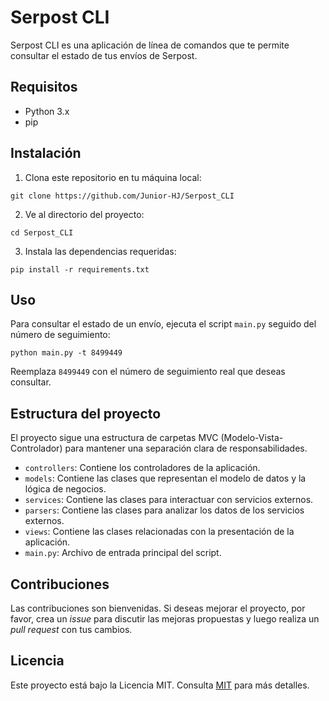 # Serpost CLI

Serpost CLI es una aplicación de línea de comandos que te permite consultar el estado de tus envíos de Serpost.

## Requisitos

- Python 3.x
- pip

## Instalación

1. Clona este repositorio en tu máquina local:

```
git clone https://github.com/Junior-HJ/Serpost_CLI
```

2. Ve al directorio del proyecto:

```
cd Serpost_CLI
```

3. Instala las dependencias requeridas:

```
pip install -r requirements.txt
```

## Uso

Para consultar el estado de un envío, ejecuta el script `main.py` seguido del número de seguimiento:

```
python main.py -t 8499449
```

Reemplaza `8499449` con el número de seguimiento real que deseas consultar.

## Estructura del proyecto

El proyecto sigue una estructura de carpetas MVC (Modelo-Vista-Controlador) para mantener una separación clara de responsabilidades.

- `controllers`: Contiene los controladores de la aplicación.
- `models`: Contiene las clases que representan el modelo de datos y la lógica de negocios.
- `services`: Contiene las clases para interactuar con servicios externos.
- `parsers`: Contiene las clases para analizar los datos de los servicios externos.
- `views`: Contiene las clases relacionadas con la presentación de la aplicación.
- `main.py`: Archivo de entrada principal del script.

## Contribuciones

Las contribuciones son bienvenidas. Si deseas mejorar el proyecto, por favor, crea un *issue* para discutir las mejoras propuestas y luego realiza un *pull request* con tus cambios.

## Licencia

Este proyecto está bajo la Licencia MIT. Consulta [MIT](https://choosealicense.com/licenses/mit/) para más detalles.
